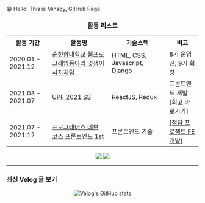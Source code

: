 
😁 Hello! This is Minsgy, GitHub Page  



<div align="center">
<h3> 활동 리스트 </h3>
</div>
<div align="center">
	<table>
	<tr>
		<th>활동 기간</th><th>활동명</th><th>기술스택</th><th>비고</th>
	</tr>
		    	<tr>
		<td>2020.01 - 2021.12</td>
		<td><a href="https://www.likelion.net/">순천향대학교 웹프로그래밍동아리 멋쟁이사자처럼</a></td>
		<td>HTML, CSS, Javascript, Django</td>
		<td>8기 운영진, 9기 회장</td>
	</tr>
	<tr>
		<td>2021.03 - 2021.07</td>
		<td><a href="https://www.unit.center/upf">UPF 2021 SS</a></td>
		<td>ReactJS, Redux</td>
		<td>프론트엔드 개발 <br /><a href="https://velog.io/@minsgy/%EB%84%88%EB%AC%B4%EB%8F%84-%EC%95%8C%EC%B0%AC-UPF-2021SS-%ED%9A%8C%EA%B3%A0">[회고 바로가기]</a></td>
	</tr>
	<tr>
		<td>2021.07 - 2021.12 </td>
		<td><a href="https://programmers.co.kr/learn/courses/12175">프로그래머스 데브 코스 프론트엔드 1st</a></td>
		<td>프론트엔드 기술</td>
		<td><a href="https://github.com/jung-dam-diary">[정담 프로젝트 FE 개발]</a></td>
	</tr>
	</table>
</div> 
  
  
<div align='center'>
<a href="https://velog.io/@minsgy" target="_blank"><img src="https://img.shields.io/badge/Velog-20c997?style=flat-square&logo=Vimeo&logoColor=white"/></a>  <a href="https://minsgy.notion.site/6ffb18e77ca3487b895b447ccace3ae8" target="_blank"><img src="https://img.shields.io/badge/Portfolio-EA7100?style=flat-square&logo=Devpost&logoColor=white"/></a> 
</div>

---

<h3>최신 Velog 글 보기</h3>

<div align="center">
  
[![Velog's GitHub stats](https://velog-readme-stats.vercel.app/api?name=minsgy)](https://velog.io/@minsgy)

</div>
